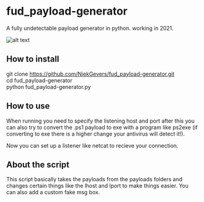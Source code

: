 # fud_payload-generator
A fully undetectable payload generator in python. working in 2021.

![alt text](https://i.ibb.co/DMs9xp0/virustotal-result.png)

## How to install

git clone https://github.com/NiekGevers/fud_payload-generator.git  
cd fud_payload-generator  
python fud_payload-generator.py

## How to use
When running you need to specify the listening host and port after this you can also
try to convert the .ps1 payload to exe with a program like ps2exe (if converting to exe there is a higher change your antivirus will detect it!).

Now you can set up a listener like netcat to recieve your connection.

## About the script
This script basically takes the payloads from the payloads folders and changes
certain things like the lhost and lport to make things easier.
You can also add a custom fake msg box.

